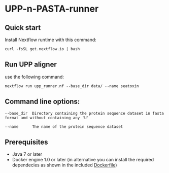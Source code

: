 # UPP-n-PASTA-runner


Quick start 
-----------

Install Nextflow runtime with this command: 

    curl -fsSL get.nextflow.io | bash


Run UPP aligner 
---------------

use the following command:

    nextflow run upp_runner.nf --base_dir data/ --name seatoxin
    
Command line options:
---------------------

	--base_dir	Directory containing the protein sequence dataset in fasta format and without containing any 'U'

	--name    	The name of the protein sequence dataset   
    
Prerequisites 
-------------

* Java 7 or later 
* Docker engine 1.0 or later (in alternative you can install the required dependecies as shown in the included [Dockerfile](Dockerfile))
   

